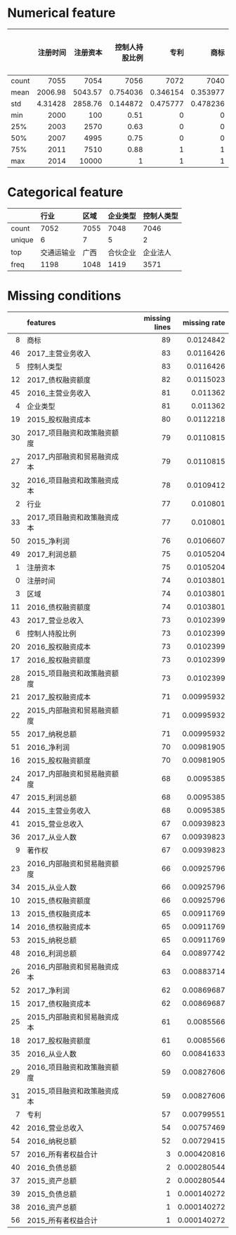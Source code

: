 # Numerical feature
|       |   注册时间 |   注册资本 |   控制人持股比例 |        专利 |        商标 |      著作权 |   2015_债权融资额度 |   2016_债权融资额度 |   2017_债权融资额度 |   2015_债权融资成本 |   2016_债权融资成本 |   2017_债权融资成本 |   2015_股权融资额度 |   2016_股权融资额度 |   2017_股权融资额度 |   2015_股权融资成本 |   2016_股权融资成本 |   2017_股权融资成本 |   2015_内部融资和贸易融资额度 |   2016_内部融资和贸易融资额度 |   2017_内部融资和贸易融资额度 |   2015_内部融资和贸易融资成本 |   2016_内部融资和贸易融资成本 |   2017_内部融资和贸易融资成本 |   2015_项目融资和政策融资额度 |   2016_项目融资和政策融资额度 |   2017_项目融资和政策融资额度 |   2015_项目融资和政策融资成本 |   2016_项目融资和政策融资成本 |   2017_项目融资和政策融资成本 |   2015_从业人数 |   2016_从业人数 |   2017_从业人数 |   2015_资产总额 |   2016_资产总额 |   2017_资产总额 |    2015_负债总额 |    2016_负债总额 |    2017_负债总额 |   2015_营业总收入 |   2016_营业总收入 |   2017_营业总收入 |   2015_主营业务收入 |   2016_主营业务收入 |   2017_主营业务收入 |    2015_利润总额 |   2016_利润总额 |   2017_利润总额 |       2015_净利润 |      2016_净利润 |      2017_净利润 |    2015_纳税总额 |   2016_纳税总额 |    2017_纳税总额 |   2015_所有者权益合计 |   2016_所有者权益合计 |   2017_所有者权益合计 |
|:------|-----------:|-----------:|-----------------:|------------:|------------:|------------:|--------------------:|--------------------:|--------------------:|--------------------:|--------------------:|--------------------:|--------------------:|--------------------:|--------------------:|--------------------:|--------------------:|--------------------:|------------------------------:|------------------------------:|------------------------------:|------------------------------:|------------------------------:|------------------------------:|------------------------------:|------------------------------:|------------------------------:|------------------------------:|------------------------------:|------------------------------:|----------------:|----------------:|----------------:|----------------:|----------------:|----------------:|-----------------:|-----------------:|-----------------:|------------------:|------------------:|------------------:|--------------------:|--------------------:|--------------------:|-----------------:|----------------:|----------------:|------------------:|-----------------:|-----------------:|-----------------:|----------------:|-----------------:|----------------------:|----------------------:|----------------------:|
| count | 7055       |    7054    |      7056        | 7072        | 7040        | 7062        |             7063    |             7055    |             7047    |            7064     |            7064     |            7067     |             7059    |             7056    |             7068    |            7049     |           7056      |            7058     |                        7058   |                 7063          |                7061           |                       7068    |                       7066    |                       7050    |                      7056     |                      7070     |                       7050    |                     7070      |                     7051      |                     7052      |        7063     |        7069     |        7062     |            7127 |            7128 |            7129 |   7128           |   7127           |   7129           |     7062          |      7075         |     7056          |      7061           |       7048          |      7046           |   7061           |    7065         |   7054          |    7053           |    7059          |    7067          |   7064           |    7077         |   7058           |                7128   |                7126   |                7129   |
| mean  | 2006.98    |    5043.57 |         0.754036 |    0.346154 |    0.353977 |    0.36746  |             3003.9  |             3389.59 |             3562.97 |             240.852 |             270.216 |             284.834 |             4349.08 |             5308.22 |             5771.57 |             173.856 |            210.624  |             231.351 |                       22331.6 |                26618.2        |               31042.1         |                       1332.31 |                       1583.39 |                       1874.89 |                       917.214 |                       984.341 |                       1068.38 |                       55.2649 |                       58.8874 |                       64.1819 |         511.506 |         511.376 |         510.872 |          119862 |          134854 |          150197 | 143489           | 162548           | 180536           |   300668          |    346164         |   383161          |    179768           |     207139          |    228746           |  88441.7         |  103985         | 113503          |   16599.3         |   18715.1        |   21472.5        |  62045.3         |   71276.2       |  80179.9         |              -23639.9 |              -27777.6 |              -30339.3 |
| std   |    4.31428 |    2858.76 |         0.144872 |    0.475777 |    0.478236 |    0.482147 |             8115.83 |             8953.04 |             9322.18 |             650.872 |             716.005 |             743.703 |            15397.9  |            18406.3  |            18906.3  |             616.324 |            729.034  |             757.116 |                       70544.6 |                81262.4        |               92382           |                       4225.11 |                       4842.73 |                       5573.51 |                      2780.56  |                      2926.32  |                       3119.46 |                      167.331  |                      175.238  |                      187.948  |         285.044 |         284.128 |         283.843 |          123849 |          134095 |          142658 | 179780           | 194343           | 204615           |   395124          |    441739         |   472328          |    246764           |     277353          |    294660           | 134915           |  154852         | 165574          |   92685.1         |  107228          |  115021          | 141948           |  161723         | 176762           |               96365.9 |              107788   |              114950   |
| min   | 2000       |     100    |         0.51     |    0        |    0        |    0        |                0    |                0    |                0    |               0     |               0     |               0     |                0    |                0    |                0    |               0     |              0      |               0     |                           0   |                    0          |                   0           |                          0    |                          0    |                          0    |                         0     |                         0     |                          0    |                        0      |                        0      |                        0      |          20     |          20     |          20     |             240 |             320 |             440 |      0           |     80           |    400           |       64          |       232         |      140          |        25.6         |        162.4        |        98           |     19.2         |      23.2       |     42          | -300306           | -378400          | -419050          |      0           |       0         |      0           |             -721970   |             -753480   |             -741190   |
| 25%   | 2003       |    2570    |         0.63     |    0        |    0        |    0        |                0    |                0    |                0    |               0     |               0     |               0     |                0    |                0    |                0    |               0     |              0      |               0     |                           0   |                    0          |                   0           |                          0    |                          0    |                          0    |                         0     |                         0     |                          0    |                        0      |                        0      |                        0      |         265     |         269     |         265     |           29075 |           37875 |           45440 |  26647.5         |  34180           |  41450           |    48384          |     61675         |    72649.5        |     28329.6         |      35094.6        |     41441.6         |  11448           |   14515.2       |  17014.4        |  -13725.6         |  -17232.4        |  -20019.2        |      0           |       0         |      0           |              -43641.2 |              -53458.8 |              -61045   |
| 50%   | 2007       |    4995    |         0.75     |    0        |    0        |    0        |                0    |                0    |                0    |               0     |               0     |               0     |                0    |                0    |                0    |               0     |              0      |               0     |                           0   |                    0          |                   0           |                          0    |                          0    |                          0    |                         0     |                         0     |                          0    |                        0      |                        0      |                        0      |         510     |         512     |         512.5   |           78720 |           89160 |          103480 |  76292.5         |  91800           | 109230           |   145960          |    180544         |   211264          |     84924           |     102552          |    122829           |  37312           |   45832.5       |  53473.2        |       0           |       0          |       0          |    932.4         |    1305.6       |   1397           |                 580   |                   0   |                   0   |
| 75%   | 2011       |    7510    |         0.88     |    1        |    1        |    1        |                0    |              223    |                0    |               0     |              12.9   |               0     |               63    |                0    |              417.45 |               0.88  |              1.4176 |              16.308 |                           0   |                    0          |                1036.8         |                          0    |                          0    |                         81.54 |                        67.275 |                        74.85  |                          0    |                        4.032  |                        3.78   |                        0      |         762     |         761     |         760     |          167170 |          191725 |          213840 | 187500           | 212395           | 240350           |   390112          |    460432         |   501318          |    227715           |     266817          |    289887           | 108058           |  125903         | 136064          |   20092.8         |   23722          |   30360          |  55965.5         |   65203.2       |  80523           |                8780   |                9000   |                9070   |
| max   | 2014       |   10000    |         1        |    1        |    1        |    1        |            74175    |            75760    |            82110    |            5934     |            6060.8   |            6568.8   |           225225    |           269325    |           286317    |            9009     |          10773      |           11452.7   |                      826056   |                    1.1352e+06 |                   1.25715e+06 |                      49563.4  |                      68112    |                      75429    |                     30517.5   |                     33145     |                      40970    |                     1831.05   |                     1988.7    |                     2458.2    |        1000     |        1000     |        1000     |          741750 |          776000 |          840650 |      1.46372e+06 |      1.52628e+06 |      1.50024e+06 |        3.0912e+06 |         3.784e+06 |        4.1905e+06 |         2.47296e+06 |          2.4252e+06 |         2.86317e+06 |      1.50153e+06 |       1.428e+06 |      1.8074e+06 |       1.14816e+06 |       1.3258e+06 |       1.2688e+06 |      1.72224e+06 |       2.016e+06 |      2.01062e+06 |              340445   |              392850   |              415380   |

# Categorical feature
|        | 行业       | 区域   | 企业类型   | 控制人类型   |
|:-------|:-----------|:-------|:-----------|:-------------|
| count  | 7052       | 7055   | 7048       | 7046         |
| unique | 6          | 7      | 5          | 2            |
| top    | 交通运输业 | 广西   | 合伙企业   | 企业法人     |
| freq   | 1198       | 1048   | 1419       | 3571         |

# Missing conditions
|    | features                    |   missing lines |   missing rate |
|---:|:----------------------------|----------------:|---------------:|
|  8 | 商标                        |              89 |    0.0124842   |
| 46 | 2017_主营业务收入           |              83 |    0.0116426   |
|  5 | 控制人类型                  |              83 |    0.0116426   |
| 12 | 2017_债权融资额度           |              82 |    0.0115023   |
| 45 | 2016_主营业务收入           |              81 |    0.011362    |
|  4 | 企业类型                    |              81 |    0.011362    |
| 19 | 2015_股权融资成本           |              80 |    0.0112218   |
| 30 | 2017_项目融资和政策融资额度 |              79 |    0.0110815   |
| 27 | 2017_内部融资和贸易融资成本 |              79 |    0.0110815   |
| 32 | 2016_项目融资和政策融资成本 |              78 |    0.0109412   |
|  2 | 行业                        |              77 |    0.010801    |
| 33 | 2017_项目融资和政策融资成本 |              77 |    0.010801    |
| 50 | 2015_净利润                 |              76 |    0.0106607   |
| 49 | 2017_利润总额               |              75 |    0.0105204   |
|  1 | 注册资本                    |              75 |    0.0105204   |
|  0 | 注册时间                    |              74 |    0.0103801   |
|  3 | 区域                        |              74 |    0.0103801   |
| 11 | 2016_债权融资额度           |              74 |    0.0103801   |
| 43 | 2017_营业总收入             |              73 |    0.0102399   |
|  6 | 控制人持股比例              |              73 |    0.0102399   |
| 20 | 2016_股权融资成本           |              73 |    0.0102399   |
| 17 | 2016_股权融资额度           |              73 |    0.0102399   |
| 28 | 2015_项目融资和政策融资额度 |              73 |    0.0102399   |
| 21 | 2017_股权融资成本           |              71 |    0.00995932  |
| 22 | 2015_内部融资和贸易融资额度 |              71 |    0.00995932  |
| 55 | 2017_纳税总额               |              71 |    0.00995932  |
| 51 | 2016_净利润                 |              70 |    0.00981905  |
| 16 | 2015_股权融资额度           |              70 |    0.00981905  |
| 24 | 2017_内部融资和贸易融资额度 |              68 |    0.0095385   |
| 47 | 2015_利润总额               |              68 |    0.0095385   |
| 44 | 2015_主营业务收入           |              68 |    0.0095385   |
| 41 | 2015_营业总收入             |              67 |    0.00939823  |
| 36 | 2017_从业人数               |              67 |    0.00939823  |
|  9 | 著作权                      |              67 |    0.00939823  |
| 23 | 2016_内部融资和贸易融资额度 |              66 |    0.00925796  |
| 34 | 2015_从业人数               |              66 |    0.00925796  |
| 10 | 2015_债权融资额度           |              66 |    0.00925796  |
| 13 | 2015_债权融资成本           |              65 |    0.00911769  |
| 14 | 2016_债权融资成本           |              65 |    0.00911769  |
| 53 | 2015_纳税总额               |              65 |    0.00911769  |
| 48 | 2016_利润总额               |              64 |    0.00897742  |
| 26 | 2016_内部融资和贸易融资成本 |              63 |    0.00883714  |
| 52 | 2017_净利润                 |              62 |    0.00869687  |
| 15 | 2017_债权融资成本           |              62 |    0.00869687  |
| 25 | 2015_内部融资和贸易融资成本 |              61 |    0.0085566   |
| 18 | 2017_股权融资额度           |              61 |    0.0085566   |
| 35 | 2016_从业人数               |              60 |    0.00841633  |
| 29 | 2016_项目融资和政策融资额度 |              59 |    0.00827606  |
| 31 | 2015_项目融资和政策融资成本 |              59 |    0.00827606  |
|  7 | 专利                        |              57 |    0.00799551  |
| 42 | 2016_营业总收入             |              54 |    0.00757469  |
| 54 | 2016_纳税总额               |              52 |    0.00729415  |
| 57 | 2016_所有者权益合计         |               3 |    0.000420816 |
| 40 | 2016_负债总额               |               2 |    0.000280544 |
| 37 | 2015_资产总额               |               2 |    0.000280544 |
| 39 | 2015_负债总额               |               1 |    0.000140272 |
| 38 | 2016_资产总额               |               1 |    0.000140272 |
| 56 | 2015_所有者权益合计         |               1 |    0.000140272 |

